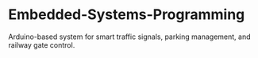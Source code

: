 # Embedded-Systems-Programming
Arduino-based system for smart traffic signals, parking management, and railway gate control.
